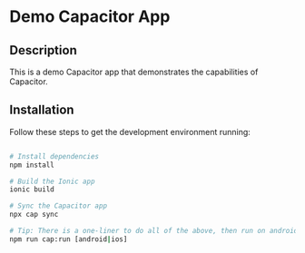 # Demo Capacitor App

## Description

This is a demo Capacitor app that demonstrates the capabilities of Capacitor.

## Installation

Follow these steps to get the development environment running:

```bash

# Install dependencies
npm install

# Build the Ionic app
ionic build

# Sync the Capacitor app
npx cap sync

# Tip: There is a one-liner to do all of the above, then run on android or ios:
npm run cap:run [android|ios]

```
